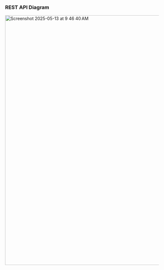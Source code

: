 ### REST API Diagram

<img width="817" alt="Screenshot 2025-05-13 at 9 46 40 AM" src="https://github.com/user-attachments/assets/4786be3f-313e-4401-8752-bfbd99c93ba9" />
